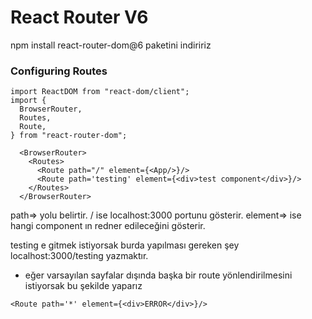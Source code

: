 # React Router V6

 npm install react-router-dom@6 paketini indiririz


### Configuring Routes

```
import ReactDOM from "react-dom/client";
import {
  BrowserRouter,
  Routes,
  Route,
} from "react-router-dom";
```

```
  <BrowserRouter>
    <Routes>
      <Route path="/" element={<App/>}/>
      <Route path='testing' element={<div>test component</div>}/>
    </Routes>
  </BrowserRouter>
```
path=> yolu belirtir.
/ ise localhost:3000 portunu gösterir.
element=> ise hangi component ın redner edileceğini gösterir.

testing e gitmek istiyorsak burda yapılması gereken şey localhost:3000/testing yazmaktır.

* eğer varsayılan sayfalar dışında başka bir route yönlendirilmesini istiyorsak bu şekilde yaparız

```
<Route path='*' element={<div>ERROR</div>}/>
```







